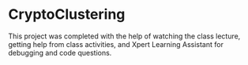 # CryptoClustering

This project was completed with the help of watching the class lecture, getting help from class activities, and Xpert Learning Assistant for debugging and code questions.

